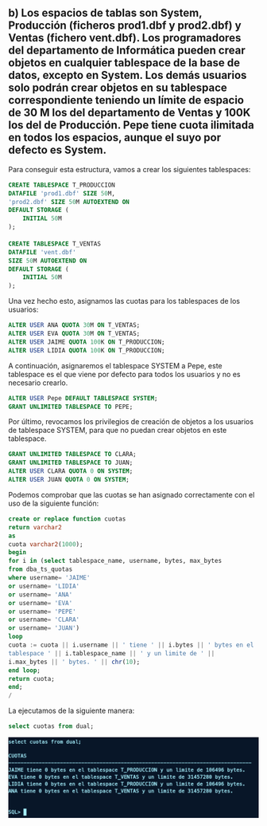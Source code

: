 ## b) Los espacios de tablas son System, Producción (ficheros prod1.dbf y prod2.dbf) y Ventas (fichero vent.dbf). Los programadores del departamento de Informática pueden crear objetos en cualquier tablespace de la base de datos, excepto en System. Los demás usuarios solo podrán crear objetos en su tablespace correspondiente teniendo un límite de espacio de 30 M los del departamento de Ventas y 100K los del de Producción. Pepe tiene cuota ilimitada en todos los espacios, aunque el suyo por defecto es System.

Para conseguir esta estructura, vamos a crear los siguientes tablespaces:

```sql
CREATE TABLESPACE T_PRODUCCION
DATAFILE 'prod1.dbf' SIZE 50M, 
'prod2.dbf' SIZE 50M AUTOEXTEND ON
DEFAULT STORAGE (
    INITIAL 50M
);

CREATE TABLESPACE T_VENTAS
DATAFILE 'vent.dbf' 
SIZE 50M AUTOEXTEND ON
DEFAULT STORAGE (
    INITIAL 50M
);
```

Una vez hecho esto, asignamos las cuotas para los tablespaces de los usuarios:

```sql
ALTER USER ANA QUOTA 30M ON T_VENTAS;
ALTER USER EVA QUOTA 30M ON T_VENTAS;
ALTER USER JAIME QUOTA 100K ON T_PRODUCCION;
ALTER USER LIDIA QUOTA 100K ON T_PRODUCCION;
```

A continuación, asignaremos el tablespace SYSTEM a Pepe, este tablespace es el que viene por defecto para todos los usuarios y no es necesario crearlo.

```sql
ALTER USER Pepe DEFAULT TABLESPACE SYSTEM;
GRANT UNLIMITED TABLESPACE TO PEPE;
```

Por último, revocamos los privilegios de creación de objetos a los usuarios de tablespace SYSTEM, para que no puedan crear objetos en este tablespace.

```sql
GRANT UNLIMITED TABLESPACE TO CLARA;
GRANT UNLIMITED TABLESPACE TO JUAN;
ALTER USER CLARA QUOTA 0 ON SYSTEM;
ALTER USER JUAN QUOTA 0 ON SYSTEM;
```

Podemos comprobar que las cuotas se han asignado correctamente con el uso de la siguiente función:

```sql
create or replace function cuotas
return varchar2
as
cuota varchar2(1000);
begin
for i in (select tablespace_name, username, bytes, max_bytes
from dba_ts_quotas
where username= 'JAIME'
or username= 'LIDIA'
or username= 'ANA'
or username= 'EVA'
or username= 'PEPE'
or username= 'CLARA'
or username= 'JUAN')
loop
cuota := cuota || i.username || ' tiene ' || i.bytes || ' bytes en el
tablespace ' || i.tablespace_name || ' y un limite de ' ||
i.max_bytes || ' bytes. ' || chr(10);
end loop;
return cuota;
end;
/
```

La ejecutamos de la siguiente manera:

```sql
select cuotas from dual;
```

![Oracle](img/funcion.png)

